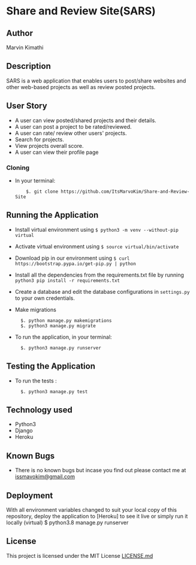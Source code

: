 # Share and Review Site(SARS)

## Author

Marvin Kimathi

## Description

SARS is a web application that enables users to post/share websites and other web-based projects as well as review posted projects.

## User Story

* A user can view posted/shared projects and their details.  
* A user can post a project to be rated/reviewed.
* A user can rate/ review other users' projects.  
* Search for projects.  
* View projects overall score.
* A user can view their profile page  

### Cloning

* In your terminal:

          $. git clone https://github.com/ItsMarvoKim/Share-and-Review-Site

## Running the Application

* Install virtual environment using `$ python3 -m venv --without-pip virtual`

* Activate virtual environment using `$ source virtual/bin/activate`

* Download pip in our environment using `$ curl https://bootstrap.pypa.io/get-pip.py | python`

* Install all the dependencies from the requirements.txt file by running `python3 pip install -r requirements.txt`

* Create a database and edit the database configurations in `settings.py` to your own credentials.

* Make migrations

        $. python manage.py makemigrations 
        $. python3 manage.py migrate 

* To run the application, in your terminal:

        $. python3 manage.py runserver

## Testing the Application

* To run the tests :

        $. python3 manage.py test 

## Technology used

* Python3
* Django
* Heroku

## Known Bugs

* There is no known bugs but incase you find out please contact me at issmavokim@gmail.com

## Deployment

With all environment variables changed to suit your local copy of this repository, deploy the application to [Heroku] to see it live or simply run it locally
  (virtual) $ python3.8 manage.py runserver

## License

This project is licensed under the MIT License [LICENSE.md](LICENSE.md)
